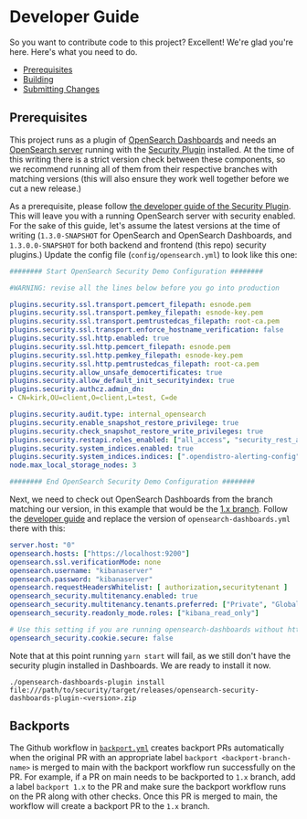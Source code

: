# Developer Guide
So you want to contribute code to this project? Excellent! We're glad you're here. Here's what you need to do.

- [Prerequisites](#prerequisites)
- [Building](#building)
- [Submitting Changes](#submitting-changes)

## Prerequisites
This project runs as a plugin of [OpenSearch Dashboards](**https://github.com/opensearch-project/OpenSearch-Dashboards) and needs an [OpenSearch server](https://github.com/opensearch-project/OpenSearch) running with the [Security Plugin](https://github.com/opensearch-project/security) installed. At the time of this writing there is a strict version check between these components, so we recommend running all of them from their respective branches with matching versions (this will also ensure they work well together before we cut a new release.)

As a prerequisite, please follow [the developer guide of the Security Plugin](https://github.com/opensearch-project/security/blob/main/DEVELOPER_GUIDE.md). This will leave you with a running OpenSearch server with security enabled. For the sake of this guide, let's assume the latest versions at the time of writing (`1.3.0-SNAPSHOT` for OpenSearch and OpenSearch Dashboards, and `1.3.0.0-SNAPSHOT` for both backend and frontend (this repo) security plugins.) Update the config file (`config/opensearch.yml`) to look like this one:

```yaml
######## Start OpenSearch Security Demo Configuration ########

#WARNING: revise all the lines below before you go into production

plugins.security.ssl.transport.pemcert_filepath: esnode.pem
plugins.security.ssl.transport.pemkey_filepath: esnode-key.pem
plugins.security.ssl.transport.pemtrustedcas_filepath: root-ca.pem
plugins.security.ssl.transport.enforce_hostname_verification: false
plugins.security.ssl.http.enabled: true
plugins.security.ssl.http.pemcert_filepath: esnode.pem
plugins.security.ssl.http.pemkey_filepath: esnode-key.pem
plugins.security.ssl.http.pemtrustedcas_filepath: root-ca.pem
plugins.security.allow_unsafe_democertificates: true
plugins.security.allow_default_init_securityindex: true
plugins.security.authcz.admin_dn:
- CN=kirk,OU=client,O=client,L=test, C=de

plugins.security.audit.type: internal_opensearch
plugins.security.enable_snapshot_restore_privilege: true
plugins.security.check_snapshot_restore_write_privileges: true
plugins.security.restapi.roles_enabled: ["all_access", "security_rest_api_access"]
plugins.security.system_indices.enabled: true
plugins.security.system_indices.indices: [".opendistro-alerting-config", ".opendistro-alerting-alert*", ".opendistro-anomaly-results*", ".opendistro-anomaly-detector*", ".opendistro-anomaly-checkpoints", ".opendistro-anomaly-detection-state", ".opendistro-reports-*", ".opendistro-notifications-*", ".opendistro-notebooks", ".opensearch-observability", ".opendistro-asynchronous-search-response*", ".replication-metadata-store"]
node.max_local_storage_nodes: 3

######## End OpenSearch Security Demo Configuration ########
```

Next, we need to check out OpenSearch Dashboards from the branch matching our version, in this example that would be the [1.x branch](https://github.com/opensearch-project/OpenSearch-Dashboards/tree/1.x). Follow the [developer guide](https://github.com/opensearch-project/OpenSearch-Dashboards/blob/1.x/DEVELOPER_GUIDE.md) and replace the version of  `opensearch-dashboards.yml` there with this:

```yaml
server.host: "0"
opensearch.hosts: ["https://localhost:9200"]
opensearch.ssl.verificationMode: none
opensearch.username: "kibanaserver"
opensearch.password: "kibanaserver"
opensearch.requestHeadersWhitelist: [ authorization,securitytenant ]
opensearch_security.multitenancy.enabled: true
opensearch_security.multitenancy.tenants.preferred: ["Private", "Global"]
opensearch_security.readonly_mode.roles: ["kibana_read_only"]

# Use this setting if you are running opensearch-dashboards without https
opensearch_security.cookie.secure: false
```

Note that at this point running `yarn start` will fail, as we still don't have the security plugin installed in Dashboards. We are ready to install it now.

`./opensearch-dashboards-plugin install file:///path/to/security/target/releases/opensearch-security-dashboards-plugin-<version>.zip`


## Backports

The Github workflow in [`backport.yml`](.github/workflows/backport.yml) creates backport PRs automatically when the 
original PR with an appropriate label `backport <backport-branch-name>` is merged to main with the backport workflow 
run successfully on the PR. For example, if a PR on main needs to be backported to `1.x` branch, add a label 
`backport 1.x` to the PR and make sure the backport workflow runs on the PR along with other checks. Once this PR is 
merged to main, the workflow will create a backport PR to the `1.x` branch.